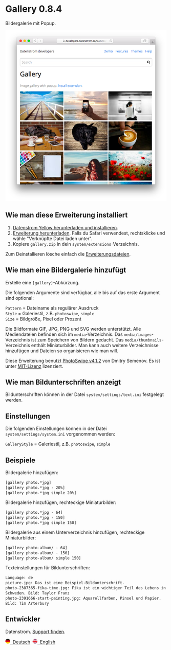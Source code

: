 Gallery 0.8.4
=============
Bildergalerie mit Popup.

<p align="center"><img src="gallery-screenshot.png?raw=true" alt="Bildschirmfoto"></p>

## Wie man diese Erweiterung installiert

1. [Datenstrom Yellow herunterladen und installieren](https://github.com/datenstrom/yellow/).
2. [Erweiterung herunterladen](https://github.com/datenstrom/yellow-extensions/raw/master/zip/gallery.zip). Falls du Safari verwendest, rechtsklicke und wähle "Verknüpfte Datei laden unter".
3. Kopiere `gallery.zip` in dein `system/extensions`-Verzeichnis.

Zum Deinstallieren lösche einfach die [Erweiterungsdateien](extension.ini).

## Wie man eine Bildergalerie hinzufügt

Erstelle eine `[gallery]`-Abkürzung.

Die folgenden Argumente sind verfügbar, alle bis auf das erste Argument sind optional:
  
`Pattern` = Dateiname als regulärer Ausdruck  
`Style` = Galeriestil, z.B. `photoswipe`, `simple`  
`Size` = Bildgröße, Pixel oder Prozent  

Die Bildformate GIF, JPG, PNG und SVG werden unterstützt. Alle Mediendateien befinden sich im `media`-Verzeichnis. Das `media/images`-Verzeichnis ist zum Speichern von Bildern gedacht. Das `media/thumbnails`-Verzeichnis enthält Miniaturbilder. Man kann auch weitere Verzeichnisse hinzufügen und Dateien so organisieren wie man will.

Diese Erweiterung benutzt [PhotoSwipe v4.1.2](https://github.com/dimsemenov/photoswipe) von Dmitry Semenov. Es ist unter [MIT-Lizenz](https://opensource.org/licenses/MIT) lizenziert.

## Wie man Bildunterschriften anzeigt

Bildunterschriften können in der Datei `system/settings/text.ini` festgelegt werden.

## Einstellungen

Die folgenden Einstellungen können in der Datei `system/settings/system.ini` vorgenommen werden:

`GalleryStyle` = Galeriestil, z.B. `photoswipe`, `simple`  

## Beispiele

Bildergalerie hinzufügen:

    [gallery photo.*jpg]
    [gallery photo.*jpg - 20%]
    [gallery photo.*jpg simple 20%]

Bildergalerie hinzufügen, rechteckige Miniaturbilder:

    [gallery photo.*jpg - 64]
    [gallery photo.*jpg - 150]
    [gallery photo.*jpg simple 150]

Bildergalerie aus einem Unterverzeichnis hinzufügen, rechteckige Miniaturbilder:

    [gallery photo-album/ - 64]
    [gallery photo-album/ - 150]
    [gallery photo-album/ simple 150]

Texteinstellungen für Bildunterschriften:

    Language: de
    picture.jpg: Das ist eine Beispiel-Bildunterschrift.
    photo-2387365-fika-time.jpg: Fika ist ein wichtiger Teil des Lebens in Schweden. Bild: Taylor Franz
    photo-2391666-start-painting.jpg: Aquarellfarben, Pinsel und Papier. Bild: Tim Arterbury

## Entwickler

Datenstrom. [Support finden](https://extensions.datenstrom.se/de/help/).

<p>
<a href="README-de.md"><img src="https://raw.githubusercontent.com/datenstrom/yellow-extensions/master/features/help/language-de.png" width="15" height="15" alt="Deutsch">&nbsp; Deutsch</a>&nbsp;
<a href="README.md"><img src="https://raw.githubusercontent.com/datenstrom/yellow-extensions/master/features/help/language-en.png" width="15" height="15" alt="English">&nbsp; English</a>&nbsp;
</p>
